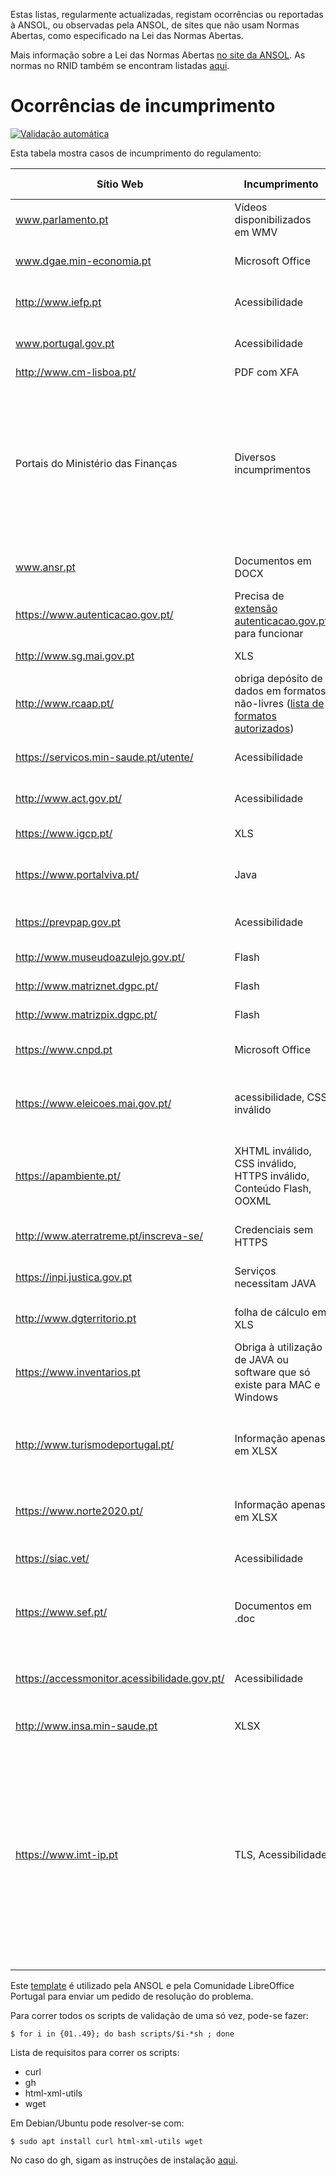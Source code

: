 Estas listas, regularmente actualizadas, registam ocorrências ou reportadas à ANSOL, ou observadas pela ANSOL, de sites que não usam Normas Abertas, como especificado na Lei das Normas Abertas.

Mais informação sobre a Lei das Normas Abertas [no site da ANSOL](https://ansol.org/normasabertas/rnid). As normas no RNID também se encontram listadas [aqui](RNID.md).

# Ocorrências de incumprimento

[![Validação automática](https://github.com/tcarrondo/RNID/actions/workflows/scripts.yml/badge.svg)](https://github.com/tcarrondo/RNID/actions/workflows/scripts.yml)

Esta tabela mostra casos de incumprimento do regulamento:

| Sítio Web                                    | Incumprimento                                                                                                                      | Exemplo                                                                                                                                                                                                                                                                                                                                                                                                                                                                                           | Última avaliação | Pedido de Resolução |
| -------------------------------------------- | ---------------------------------------------------------------------------------------------------------------------------------- | ------------------------------------------------------------------------------------------------------------------------------------------------------------------------------------------------------------------------------------------------------------------------------------------------------------------------------------------------------------------------------------------------------------------------------------------------------------------------------------------------- | ---------------- | ------------------- |
| www.parlamento.pt                            | Vídeos disponibilizados em WMV                                                                                                     | [vídeo de audição](http://www.parlamento.pt/ActividadeParlamentar/Paginas/DetalheAudiencia.aspx?BID=99371)                                                                                                                                                                                                                                                                                                                                                                                        | 2022/12/09 | 2015/03/25          |
| www.dgae.min-economia.pt                     | Microsoft Office                                                                                                                   | [página com formulários OOXML](http://www.dgae.gov.pt/documentacao-/formularios.aspx)                                                                                                                                                                                                                                                                                                                                                                                                             | 2022/12/12 | 2015/03/25          |
| http://www.iefp.pt                           | Acessibilidade                                                                                                                     | [site não cumpre WCAG 2.0 AA](http://www.iefp.pt)                                                                                                                                                                                                                                                                                                                                                                                                                                                 | 2022/02/15 | 2016/01/05          |
| www.portugal.gov.pt                          | Acessibilidade                                                                                                                     | [site não cumpre WCAG 2.0 A](http://www.portugal.gov.pt)                                                                                                                                                                                                                                                                                                                                                                                                                                          | 2022/12/12 | 2019/08/13          |
| http://www.cm-lisboa.pt/                     | PDF com XFA                                                                                                                        | [PDF com XFA](http://www.cm-lisboa.pt/fileadmin/DOCS/Formularios/transversais/CML_participacao_ocorrencia.pdf)                                                                                                                                                                                                                                                                                                                                                                                    | 2022/12/12 | 2019/04/23          |
| Portais do Ministério das Finanças           | Diversos incumprimentos                                                                                                            | [XLS, XLSX e DOC](http://info.portaldasfinancas.gov.pt/pt/apoio_contribuinte/tabela_ret_doclib/), [endereços e contactos em XLSX](https://www.portaldasfinancas.gov.pt/pt/contactosEbalcao.action), [lista de formulários, quase na totalidade em formatos proprietários](http://info-aduaneiro.portaldasfinancas.gov.pt/pt/publicacoes_formularios/formularios/Pages/formularios.aspx), [Enviar Ficheiro SAF-T exige Java](https://faturas.portaldasfinancas.gov.pt/enviarSaftAppletForm.action) | 2021/10/27 | 2017/03/25          |
| www.ansr.pt                                  | Documentos em DOCX                                                                                                                 | [Documentos em formato proprietário](http://www.ansr.pt/Contraordenacoes/Formularios/Pages/default.aspx)                                                                                                                                                                                                                                                                                                                                                                                          | 2022/06/06 | 2015/04/14          |
| https://www.autenticacao.gov.pt/             | Precisa de [extensão autenticacao.gov.pt](https://autenticacao.gov.pt/fa/ajuda/autenticacaogovpt.aspx#installAgent) para funcionar | [autenticação](https://cmd.autenticacao.gov.pt/Ama.Authentication.Frontend/)                                                                                                                                                                                                                                                                                                                                                                                                                      | 2022/12/12 |                     |
| http://www.sg.mai.gov.pt                     | XLS                                                                                                                                | [cadernos eleitorais](http://www.sg.mai.gov.pt/AdministracaoEleitoral/RecenseamentoEleitoral/ResultadosRecenseamento/Paginas/default.aspx)                                                                                                                                                                                                                                                                                                                                                        | 2022/02/22 | 2016/01/28          |
| http://www.rcaap.pt/                         | obriga depósito de dados em formatos não-livres ([lista de formatos autorizados](https://dre.pt/application/conteudo/72779297))    | MP3                                                                                                                                                                                                                                                                                                                                                                                                                                                                                               | 2022/12/12 |                     |
| https://servicos.min-saude.pt/utente/        | Acessibilidade                                                                                                                     | [site não cumpre WCAG 2.0 AA](https://servicos.min-saude.pt/utente/)                                                                                                                                                                                                                                                                                                                                                                                                                              | 2022/12/12 | 2016/09/27          |
| http://www.act.gov.pt/                       | Acessibilidade                                                                                                                     | [site não cumpre WCAG 2.0 A](http://www.act.gov.pt/)                                                                                                                                                                                                                                                                                                                                                                                                                                              | 2021/10/33       |                     |
| https://www.igcp.pt/                         | XLS                                                                                                                                | [conteúdo em XLS](https://www.igcp.pt/pt/gca/?id=80)                                                                                                                                                                                                                                                                                                                                                                                                                                              | 2022/02/09 | 2019/05/14          |
| https://www.portalviva.pt/                   | Java                                                                                                                               | [necessita plugin JAVA](https://www.portalviva.pt/lx/pt/myvivaclient/client-account-area/loads/new-load.aspx) [(outro exemplo)](https://www.portalviva.pt/lx/pt/public/client-register-modes.aspx)                                                                                                                                                                                                                                                                                                | 2022/12/12 | 2020/05/04          |
| https://prevpap.gov.pt                       | Acessibilidade                                                                                                                     | [site não cumpre WCAG 2.0 A](https://prevpap.gov.pt)                                                                                                                                                                                                                                                                                                                                                                                                                                              | 2022/12/12 | 2019/08/13          |
| http://www.museudoazulejo.gov.pt/            | Flash                                                                                                                              | [conteúdo Flash](http://www.museudoazulejo.gov.pt/)                                                                                                                                                                                                                                                                                                                                                                                                                                               | 2022/05/13 | 2019/07/30          |
| http://www.matriznet.dgpc.pt/                | Flash                                                                                                                              | [conteúdo Flash](http://www.matriznet.dgpc.pt/)                                                                                                                                                                                                                                                                                                                                                                                                                                                   | 2022/12/12 |                     |
| http://www.matrizpix.dgpc.pt/                | Flash                                                                                                                              | [conteúdo Flash](http://www.matrizpix.dgpc.pt/)                                                                                                                                                                                                                                                                                                                                                                                                                                                   | 2022/12/12 |                     |
| https://www.cnpd.pt                          | Microsoft Office                                                                                                                   | [página com documentos OOXML](https://www.cnpd.pt/bin/rgpd/rgpd.htm)                                                                                                                                                                                                                                                                                                                                                                                                                              | 2022/12/12 |                     |
| https://www.eleicoes.mai.gov.pt/             | acessibilidade, CSS inválido                                                                                                       | [exemplo de página com erros WCAG](https://www.eleicoes.mai.gov.pt/europeias2019/estrangeiro.html), [análise de um CSS](https://jigsaw.w3.org/css-validator/validator?uri=https%3A%2F%2Fwww.eleicoes.mai.gov.pt%2Fautarquicas2017%2F&profile=css3svg&usermedium=all&warning=1&vextwarning=&lang=en)                                                                                                                                                                                               | 2022/12/08 |                     |
| https://apambiente.pt/                       | XHTML inválido, CSS inválido, HTTPS inválido, Conteúdo Flash, OOXML                                                                | [análise do XHTML](https://validator.w3.org/check?uri=https%3A%2F%2Fsnirh.apambiente.pt&charset=%28detect+automatically%29&doctype=Inline&group=0), [análise do CSS](https://jigsaw.w3.org/css-validator/validator?uri=https%3A%2F%2Fsnirh.apambiente.pt&profile=css3&usermedium=all&warning=1&vextwarning=&lang=en), [documentos OOXML](https://apambiente.pt/residuos/fluxos-especificos-de-residuos)                                                                                           | 2022/12/12 | 2020/05/16          |
| http://www.aterratreme.pt/inscreva-se/       | Credenciais sem HTTPS                                                                                                              | [formulário de registo em HTTPS](http://www.aterratreme.pt/inscreva-se/)                                                                                                                                                                                                                                                                                                                                                                                                                          | 2022/10/24 |                     |
| https://inpi.justica.gov.pt                  | Serviços necessitam JAVA                                                                                                           | [documento com instruções](https://servicosonline.inpi.pt/registos/guia_certificado.pdf)                                                                                                                                                                                                                                                                                                                                                                                                          | 2022/12/12 |                     |
| http://www.dgterritorio.pt                   | folha de cálculo em XLS                                                                                                            | [exportação para XLS no final da página](http://tcp.dgterritorio.gov.pt/procurar)                                                                                                                                                                                                                                                                                                                                                                                                                 | 2022/12/12 |                     |
| https://www.inventarios.pt                   | Obriga à utilização de JAVA ou software que só existe para MAC e Windows                                                           | [manual de instalação](https://www.inventarios.pt/documentos/manual_instalacao_gosign_v4.pdf)                                                                                                                                                                                                                                                                                                                                                                                                     | 2022/12/12 |                     |
| http://www.turismodeportugal.pt/             | Informação apenas em XLSX                                                                                                          | [página com vários links para informação apenas em XLSX](http://business.turismodeportugal.pt/pt/Planear_Iniciar/Licenciamento_Registo_da_Atividade/Empreendimentos_Turisticos/Paginas/classificacao-et.aspx)                                                                                                                                                                                                                                                                                     | 2022/02/04 |                     |
| https://www.norte2020.pt/                    | Informação apenas em XLSX                                                                                                          | [página com documento apenas em XLSX](https://www.norte2020.pt/investimento-municipal)                                                                                                                                                                                                                                                                                                                                                                                                            | 2022/12/12 | 2019/10/29          |
| https://siac.vet/                            | Acessibilidade                                                                                                                     | [página não cumpre com WCAG 2.0](https://siac.vet/)                                                                                                                                                                                                                                                                                                                                                                                                                                               | 2022/12/12 |                     |
| https://www.sef.pt/                          | Documentos em .doc                                                                                                                 | [Documentos em .doc no final da página (anunciados como .pdf)](https://www.sef.pt/pt/pages/conteudo-detalhe.aspx?nID=73)                                                                                                                                                                                                                                                                                                                                                                          | 2022/09/09 |                     |
| https://accessmonitor.acessibilidade.gov.pt/ | Acessibilidade                                                                                                                     | [Não cumpre regras de acessibilidade, segundo si mesmo](https://github.com/amagovpt/access-monitor-plus/issues/14)                                                                                                                                                                                                                                                                                                                                                                                | 2021/10/33       | 2020/12/08          |
| http://www.insa.min-saude.pt                 | XLSX                                                                                                                               | [dados do R(t) em XLSX](http://www.insa.min-saude.pt/category/areas-de-atuacao/epidemiologia/covid-19-curva-epidemica-e-parametros-de-transmissibilidade/)                                                                                                                                                                                                                                                                                                                                        | 2021/10/29 | 2021/03/12          |
| https://www.imt-ip.pt                        | TLS, Acessibilidade                                                                                                                | [Certificado SSL/TLS expirado há um ano, havendo um novo que alberga todos os domínios \*.imt-ip.pt - sugerindo má configuração do servidor](https://www.imt-ip.pt/sites/IMTT/Portugues/Formularios/Documents/Mod9IMT.pdf), [site não cumpre WCAG 2.0 A](https://www.imt-ip.pt/), [outro site que não cumpre WCAG 2.0 A](https://servicos.imt-ip.pt)                                                                                                                                              | 2022/12/12 |                     |

Este [template](template.txt) é utilizado pela ANSOL e pela Comunidade LibreOffice Portugal para enviar um pedido de resolução do problema.

Para correr todos os scripts de validação de uma só vez, pode-se fazer:
```
$ for i in {01..49}; do bash scripts/$i-*sh ; done
```

Lista de requisitos para correr os scripts:
* curl
* gh
* html-xml-utils
* wget

Em Debian/Ubuntu pode resolver-se com:
```
$ sudo apt install curl html-xml-utils wget
```
No caso do gh, sigam as instruções de instalação [aqui](https://github.com/cli/cli/blob/trunk/docs/install_linux.md).
